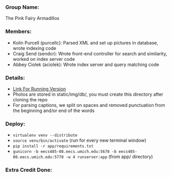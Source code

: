 ### Group Name:
  The Pink Fairy Armadillos

### Members:
  - Kolin Purcell (purcellc): Parsed XML and set up pictures in database, wrote indexing code
  - Craig Send (sendcr): Wrote front-end controller for search and similarity, worked on index server code
  - Abbey Ciolek (aciolek): Wrote index server and query matching code
  
### Details:
  - [Link For Running Version](http://eecs485-08.eecs.umich.edu:5678/utemnb/pa4)
  - Photos are stored in static/img/db/, you must create this directory after cloning the repo
  - For parsing captions, we split on spaces and removed punctuation from the beginning and/or end of the words

### Deploy: 
  - `virtualenv venv --distribute`
  - `source venv/bin/activate` (run for every new terminal window)
  - `pip install -r app/requirements.txt`
  - `gunicorn -b eecs485-08.eecs.umich.edu:5678 -b eecs485-08.eecs.umich.edu:5778 -w 4 runserver:app` (from app/ directory)

### Extra Credit Done:
